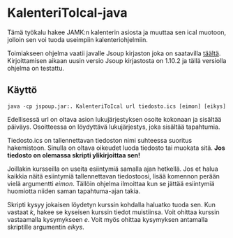 # KalenteriToIcal-java

Tämä työkalu hakee JAMK:n kalenterin asiosta ja muuttaa sen ical muotoon, jolloin sen voi tuoda useimpiin kalenteriohjelmiin.

Toimiakseen ohjelma vaatii javalle Jsoup kirjaston joka on saatavilla [täältä](https://jsoup.org/). Kirjoittamisen aikaan uusin versio Jsoup kirjastosta on 1.10.2 ja tällä versiolla ohjelma on testattu.

## Käyttö
`java -cp jspoup.jar:. KalenteriToIcal url tiedosto.ics [eimon] [eikys]` 

Edellisessä url on oltava asion lukujärjestyksen osoite kokonaan ja sisältää
päiväys. Osoitteessa on löydyttävä lukujärjestys, joka sisältää tapahtumia.

Tiedosto.ics on tallennettavan tiedoston nimi suhteessa suoritus hakemistoon.
Sinulla on oltava oikeudet luoda tiedosto tai muokata sitä. **Jos tiedosto on
olemassa skripti ylikirjoittaa sen!**

Joillakin kursseilla on useita esiintymiä samalla ajan hetkellä. Jos et halua
kaikkia näitä esiintymiä tallennettavan tiedostoosi, lisää komennon perään vielä
argumentti _eimon_. Tällöin ohjelma ilmoittaa kun se jättää esiintymiä huomiotta
niiden saman tapahtuma-ajan takia.

Skripti kysyy jokaisen löydetyn kurssin kohdalla haluatko tuoda sen. Kun vastaat
_k_, hakee se kyseisen kurssin tiedot muistiinsa. Voit ohittaa kurssin
vastaamalla kysymykseen _e_. Voit myös ohittaa kysymyksen antamalla skriptille
argumentin _eikys_.
